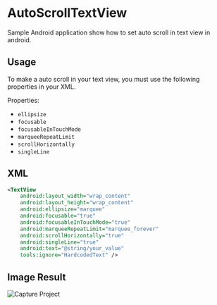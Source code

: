AutoScrollTextView
=====================

Sample Android application show how to set auto scroll in text view in android.

Usage
-----

To make a auto scroll in your text view, you must use the following properties in your XML.

Properties:
* `ellipsize`
* `focusable`
* `focusableInTouchMode`
* `marqueeRepeatLimit`
* `scrollHorizontally`
* `singleLine`


XML
-----

```xml
<TextView
    android:layout_width="wrap_content"
    android:layout_height="wrap_content"
    android:ellipsize="marquee"
    android:focusable="true"
    android:focusableInTouchMode="true"
    android:marqueeRepeatLimit="marquee_forever"
    android:scrollHorizontally="true"
    android:singleLine="true"
    android:text="@string/your_value"
    tools:ignore="HardcodedText" />
```


Image Result
-----

![Capture Project](http://i39.tinypic.com/2n0rdlg.png)
